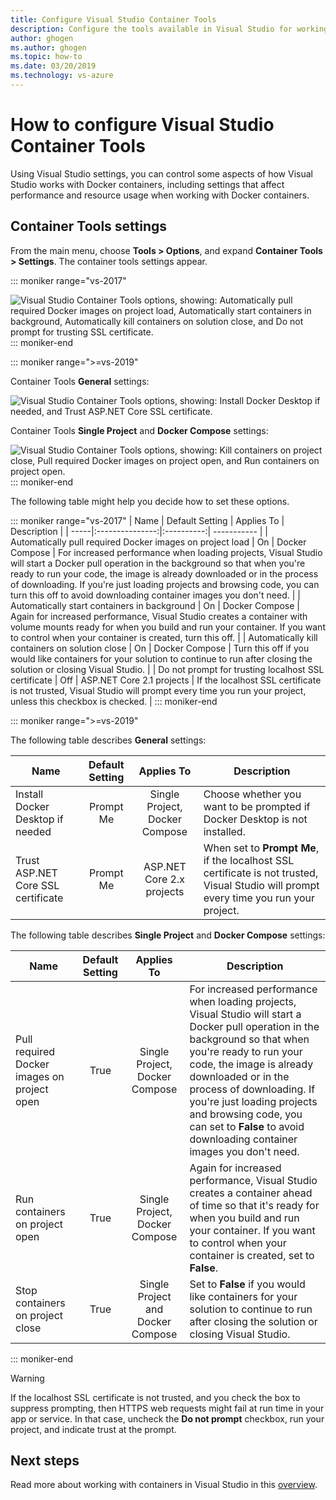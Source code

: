 ```yaml
---
title: Configure Visual Studio Container Tools
description: Configure the tools available in Visual Studio for working with Docker containers.
author: ghogen
ms.author: ghogen
ms.topic: how-to
ms.date: 03/20/2019
ms.technology: vs-azure
---
```

# How to configure Visual Studio Container Tools

Using Visual Studio settings, you can control some aspects of how Visual Studio works with Docker containers, including settings that affect performance and resource usage when working with Docker containers.

## Container Tools settings

From the main menu, choose **Tools > Options**, and expand **Container Tools > Settings**. The container tools settings appear.

::: moniker range="vs-2017"

![Visual Studio Container Tools options, showing: Automatically pull required Docker images on project load, Automatically start containers in background, Automatically kill containers on solution close, and Do not prompt for trusting SSL certificate.](./media/overview/visual-studio-docker-tools-options.png)
::: moniker-end

::: moniker range=">=vs-2019"

Container Tools **General** settings:

![Visual Studio Container Tools options, showing: Install Docker Desktop if needed, and Trust ASP.NET Core SSL certificate.](./media/configure-container-tools/tools-options-1.png)

Container Tools **Single Project** and **Docker Compose** settings:

![Visual Studio Container Tools options, showing: Kill containers on project close, Pull required Docker images on project open, and Run containers on project open.](./media/configure-container-tools/tools-options-2.png)
::: moniker-end

The following table might help you decide how to set these options.

::: moniker range="vs-2017"
| Name | Default Setting | Applies To | Description |
| -----|:---------------:|:----------:| ----------- |
| Automatically pull required Docker images on project load | On | Docker Compose | For increased performance when loading projects, Visual Studio will start a Docker pull operation in the background so that when you're ready to run your code, the image is already downloaded or in the process of downloading. If you're just loading projects and browsing code, you can turn this off to avoid downloading container images you don't need. |
| Automatically start containers in background | On | Docker Compose | Again for increased performance, Visual Studio creates a container with volume mounts ready for when you build and run your container. If you want to control when your container is created, turn this off. |
| Automatically kill containers on solution close | On | Docker Compose | Turn this off if you would like containers for your solution to continue to run after closing the solution or closing Visual Studio. |
| Do not prompt for trusting localhost SSL certificate | Off | ASP.NET Core 2.1 projects | If the localhost SSL certificate is not trusted, Visual Studio will prompt every time you run your project, unless this checkbox is checked. |
::: moniker-end

::: moniker range=">=vs-2019"

The following table describes **General** settings:

| Name | Default Setting | Applies To | Description |
| -----|:---------------:|:----------:| ----------- |
| Install Docker Desktop if needed | Prompt Me | Single Project, Docker Compose | Choose whether you want to be prompted if Docker Desktop is not installed. |
| Trust ASP.NET Core SSL certificate | Prompt Me | ASP.NET Core 2.x projects | When set to **Prompt Me**, if the localhost SSL certificate is not trusted, Visual Studio will prompt every time you run your project. |

The following table describes **Single Project** and **Docker Compose** settings:

| Name | Default Setting | Applies To | Description |
| -----|:---------------:|:----------:| ----------- |
| Pull required Docker images on project open | True | Single Project, Docker Compose | For increased performance when loading projects, Visual Studio will start a Docker pull operation in the background so that when you're ready to run your code, the image is already downloaded or in the process of downloading. If you're just loading projects and browsing code, you can set to **False** to avoid downloading container images you don't need. |
| Run containers on project open | True | Single Project, Docker Compose | Again for increased performance, Visual Studio creates a container ahead of time so that it's ready for when you build and run your container. If you want to control when your container is created, set to **False**. |
| Stop containers on project close | True | Single Project and Docker Compose | Set to **False** if you would like containers for your solution to continue to run after closing the solution or closing Visual Studio. |

::: moniker-end
> [!WARNING]
> If the localhost SSL certificate is not trusted, and you check the box to suppress prompting, then HTTPS web requests might fail at run time in your app or service. In that case, uncheck the **Do not prompt** checkbox, run your project, and indicate trust at the prompt.

## Next steps

Read more about working with containers in Visual Studio in this [overview](overview.md).